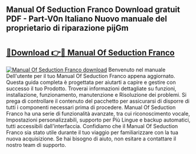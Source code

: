 ## Manual Of Seduction Franco Download gratuit PDF - Part-V0n Italiano Nuovo manuale del proprietario di riparazione pijGm

# <h2><a href="http://df97cc.blite.top/?on=Manual+Of+Seduction+Franco">🔗Download 👉🔴 Manual Of Seduction Franco</a></h2>

[![Manual Of Seduction Franco download](https://i.imgur.com/lujVjoI.png)](http://df97cc.blite.top/?on=Manual+Of+Seduction+Franco)
Benvenuto nel manuale Dell'utente per il tuo Manual Of Seduction Franco appena aggiornato. Questa guida completa è progettata per aiutarti a capire e gestire con successo il tuo Prodotto. Troverai informazioni dettagliate su funzioni, installazione, funzionamento, manutenzione e Risoluzione dei problemi. Si prega di controllare il contenuto del pacchetto per assicurarsi di disporre di tutti i componenti necessari prima di procedere. Manual Of Seduction Franco ha una serie di funzionalità avanzate, tra cui riconoscimento vocale, Impostazioni personalizzabili, supporto per Più Lingue e backup automatici, tutti accessibili dall'interfaccia. Confidiamo che il Manual Of Seduction Franco sia stato utile durante il tuo viaggio per familiarizzare con la tua nuova acquisizione. Se hai bisogno di aiuto, non esitare a contattare il nostro team di supporto.
